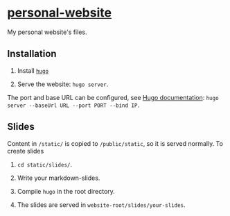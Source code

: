 # [personal-website](https://gitlab.com/da_doomer/personal-website)

My personal website's files.

## Installation

1. Install [`hugo`](https://gohugo.io/)

2. Serve the website: `hugo server`.

The port and base URL can be configured, see [Hugo
documentation](https://gohugo.io/commands/hugo_server/): `hugo server --baseUrl URL --port PORT --bind IP`.

## Slides

Content in `/static/` is copied to `/public/static`, so it is served normally.
To create slides

1. `cd static/slides/`.

2. Write your markdown-slides.

3. Compile `hugo` in the root directory.

4. The slides are served in `website-root/slides/your-slides`.
